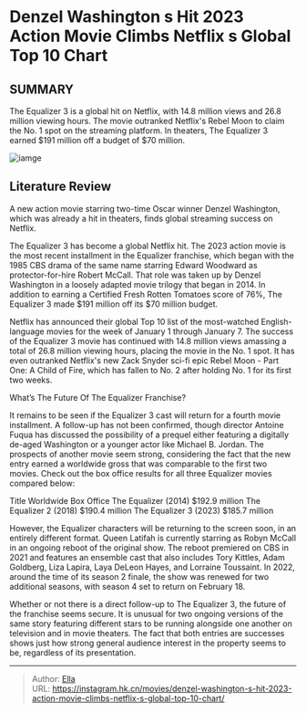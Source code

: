 # Denzel Washington s Hit 2023 Action Movie Climbs Netflix s Global Top 10 Chart


## SUMMARY 



  The Equalizer 3 is a global hit on Netflix, with 14.8 million views and 26.8 million viewing hours.   The movie outranked Netflix&#39;s Rebel Moon to claim the No. 1 spot on the streaming platform.   In theaters, The Equalizer 3 earned $191 million off a budget of $70 million.  

![iamge](https://static1.srcdn.com/wordpress/wp-content/uploads/2024/01/denzel-washington-as-robert-mccall-sitting-in-a-church-pew-in-the-equalizer-3.jpg)

## Literature Review

A new action movie starring two-time Oscar winner Denzel Washington, which was already a hit in theaters, finds global streaming success on Netflix.




The Equalizer 3 has become a global Netflix hit. The 2023 action movie is the most recent installment in the Equalizer franchise, which began with the 1985 CBS drama of the same name starring Edward Woodward as protector-for-hire Robert McCall. That role was taken up by Denzel Washington in a loosely adapted movie trilogy that began in 2014. In addition to earning a Certified Fresh Rotten Tomatoes score of 76%, The Equalizer 3 made $191 million off its $70 million budget.




Netflix has announced their global Top 10 list of the most-watched English-language movies for the week of January 1 through January 7. The success of the Equalizer 3 movie has continued with 14.8 million views amassing a total of 26.8 million viewing hours, placing the movie in the No. 1 spot. It has even outranked Netflix&#39;s new Zack Snyder sci-fi epic Rebel Moon - Part One: A Child of Fire, which has fallen to No. 2 after holding No. 1 for its first two weeks.


 What’s The Future Of The Equalizer Franchise? 
          

It remains to be seen if the Equalizer 3 cast will return for a fourth movie installment. A follow-up has not been confirmed, though director Antoine Fuqua has discussed the possibility of a prequel either featuring a digitally de-aged Washington or a younger actor like Michael B. Jordan. The prospects of another movie seem strong, considering the fact that the new entry earned a worldwide gross that was comparable to the first two movies. Check out the box office results for all three Equalizer movies compared below:




 Title  Worldwide Box Office   The Equalizer (2014)  $192.9 million   The Equalizer 2 (2018)  $190.4 million   The Equalizer 3 (2023)  $185.7 million   



However, the Equalizer characters will be returning to the screen soon, in an entirely different format. Queen Latifah is currently starring as Robyn McCall in an ongoing reboot of the original show. The reboot premiered on CBS in 2021 and features an ensemble cast that also includes Tory Kittles, Adam Goldberg, Liza Lapira, Laya DeLeon Hayes, and Lorraine Toussaint. In 2022, around the time of its season 2 finale, the show was renewed for two additional seasons, with season 4 set to return on February 18.

Whether or not there is a direct follow-up to The Equalizer 3, the future of the franchise seems secure. It is unusual for two ongoing versions of the same story featuring different stars to be running alongside one another on television and in movie theaters. The fact that both entries are successes shows just how strong general audience interest in the property seems to be, regardless of its presentation.






---

> Author: [Ella](https://instagram.hk.cn/)  
> URL: https://instagram.hk.cn/movies/denzel-washington-s-hit-2023-action-movie-climbs-netflix-s-global-top-10-chart/  

